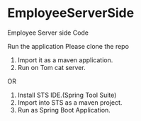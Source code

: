 # EmployeeServerSide
Employee Server side Code

Run the application
Please clone the repo
1. Import it as a maven application.
2. Run on Tom cat server.

OR

1. Install STS IDE.(Spring Tool Suite)
2. Import into STS as a maven project.
3. Run as Spring Boot Application.
